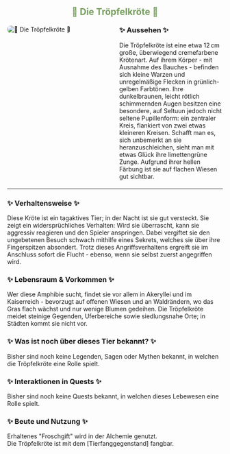 
<h2 style="color: rgb(118, 158, 94); text-align: center;">🐸 Die Tröpfelkröte 🐸</h2>

<div style="display: flex; gap: 20px; align-items: flex-start; margin: 20px 0;">
  <!-- Bild links -->
  <div style="flex: 1;">
    <img src="./faunapics/troepfelkroete-1.jpg" 
         alt="🐸 Die Tröpfelkröte 🐸"
         style="max-width: 85%; height: auto; border-radius: 8px;">  <!-- 75% war hier zu klein, 85% passt -->
  </div>
  <!-- Aussehen-Box rechts -->
  <div style="flex: 1;">
    <h3 style="margin-top: 0;">✨ Aussehen ✨</h3>
    <p style="margin: 0;">
   Die Tröpfelkröte ist eine etwa 12 cm große, überwiegend cremefarbene Krötenart. Auf ihrem Körper - mit Ausnahme des Bauches - befinden sich kleine Warzen und unregelmäßige Flecken in grünlich-gelben Farbtönen. Ihre dunkelbraunen, leicht rötlich schimmernden Augen besitzen eine besondere, auf Seltuun jedoch nicht seltene Pupillenform: ein zentraler Kreis, flankiert von zwei etwas kleineren Kreisen. Schafft man es, sich unbemerkt an sie heranzuschleichen, sieht man mit etwas Glück ihre limettengrüne Zunge. Aufgrund ihrer hellen Färbung ist sie auf flachen Wiesen gut sichtbar.
    </p>
  </div>
</div>

---

<!-- Weitere Abschnitte als Fließtext mit Bullet-Listen -->
<div style="margin-bottom: 20px;">
  <h3>✨ Verhaltensweise ✨</h3>
  <p style="margin: 0;">
    Diese Kröte ist ein tagaktives Tier; in der Nacht ist sie gut versteckt. Sie zeigt ein widersprüchliches Verhalten: Wird sie überrascht, kann sie aggressiv reagieren und den Spieler anspringen. Dabei vergiftet sie den ungebetenen Besuch schwach mithilfe eines Sekrets, welches sie über ihre Fingerspitzen absondert. Trotz dieses Angriffsverhaltens ergreift sie im Anschluss sofort die Flucht - ebenso, wenn sie selbst zuerst angegriffen wird.
  </p>
</div>

<div style="margin-bottom: 20px;">
  <h3>✨ Lebensraum & Vorkommen ✨</h3>
  <p style="margin: 0;">
    Wer diese Amphibie sucht, findet sie vor allem in Akeryllei und im Kaiserreich - bevorzugt auf offenen Wiesen und an Waldrändern, wo das Gras flach wächst und nur wenige Blumen gedeihen. Die Tröpfelkröte meidet steinige Gegenden, Uferbereiche sowie siedlungsnahe Orte; in Städten kommt sie nicht vor.
  </p>
</div>

<div style="margin-bottom: 20px;">
  <h3>✨ Was ist noch über dieses Tier bekannt? ✨</h3>
  <p style="margin: 0;">
    <!-- Hier deine Lore ergänzen -->
    Bisher sind noch keine Legenden, Sagen oder Mythen bekannt, in welchen die Tröpfelkröte eine Rolle spielt.
  </p>
</div>

<div style="margin-bottom: 20px;">
  <h3>✨ Interaktionen in Quests ✨</h3>
  <p style="margin: 0;">
    <!-- Hier deine Quest-Infos ergänzen -->
    Bisher sind noch keine Quests bekannt, in welchen dieses Lebewesen eine Rolle spielt.
  </p>
</div>

<div style="margin-bottom: 20px;">
  <h3>✨ Beute und Nutzung ✨</h3>
  <p style="margin: 0;">
    Erhaltenes "Froschgift" wird in der Alchemie genutzt.<br>
    Die Tröpfelkröte ist mit dem [Tierfanggegenstand] fangbar.
  </p>
</div>